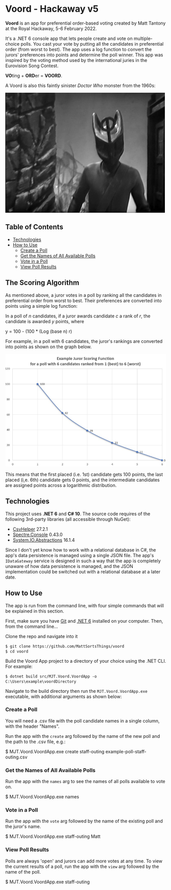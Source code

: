 # Voord - Hackaway v5

**Voord** is an app for preferential order-based voting created by Matt Tantony at the Royal Hackaway, 5-6 February 2022.

It's a .NET 6 console app that lets people create and vote on multiple-choice polls. You cast your vote by putting all the candidates in preferential order (from worst to best). The app uses a log function to convert the jurors' preferences into points and determine the poll winner. This app was inspired by the voting method used by the international juries in the Eurovision Song Contest.

**VO**ting + **ORD**er = **VOORD**.

A Voord is also this faintly sinister *Doctor Who* monster from the 1960s:

![A voord alien](images/voord2.jpg)

## Table of Contents
* [Technologies](#technologies)
* [How to Use](#how-to-use)
  * [Create a Poll](#create-a-poll)
  * [Get the Names of All Available Polls](#get-the-names-of-all-available-polls)
  * [Vote in a Poll](#vote-in-a-poll)
  * [View Poll Results](#view-poll-results)

## The Scoring Algorithm
As mentioned above, a juror votes in a poll by ranking all the candidates in preferential order from worst to best. Their preferences are converted into points using a simple log function:

In a poll of _n_ candidates, if a juror awards candidate _c_ a rank of _r_, the candidate is awarded _y_ points, where

y = 100 - (100 * (Log (base n) r)

For example, in a poll with 6 candidates, the juror's rankings are converted into points as shown on the graph below.

![Graph of example juror's rankings and points](images/ExampleJurorScoringFunction.jpg)

This means that the first placed (i.e. 1st) candidate gets 100 points, the last placed (i,e. 6th) candidate gets 0 points, and the intermediate candidates are assigned points across a logarithmic distribution.

## Technologies

This project uses **.NET 6** and **C# 10**. The source code requires of the following 3rd-party libraries (all accessible through NuGet):

 - [CsvHelper](https://joshclose.github.io/CsvHelper/) 27.2.1
 - [Spectre.Console](https://spectreconsole.net/) 0.43.0
 - [System.IO.Abstractions](https://www.nuget.org/packages/System.IO.Abstractions) 16.1.4

Since I don't yet know how to work with a relational database in C#, the app's data persistence is managed using a single JSON file. The app's `IDataGateway` service is designed in such a way that the app is completely unaware of how data persistence is managed, and the JSON implementation could be switched out with a relational database at a later date.

## How to Use

The app is run from the command line, with four simple commands that will be explained in this section.

First, make sure you have [Git](https://git-scm.com/) and [.NET 6](https://dotnet.microsoft.com/en-us/download) installed on your computer. Then, from the command line...


Clone the repo and navigate into it

    $ git clone https://github.com/MattSortsThings/voord
    $ cd voord

Build the Voord App project to a directory of your choice using the .NET CLI. For example:

    $ dotnet build src/MJT.Voord.VoordApp -o C:\Users\example\voordDirectory

Navigate to the build directory then run the `MJT.Voord.VoordApp.exe` executable, with additional arguments as shown below:

### Create a Poll

You will need a .csv file with the poll candidate names in a single column, with the header "Names".

Run the app with the `create` arg followed by the name of the new poll and the path to the .csv file, e.g.:

  $ MJT.Voord.VoordApp.exe create staff-outing example-poll-staff-outing.csv

### Get the Names of All Available Polls

Run the app with the `names` arg to see the names of all polls available to vote on.

  $ MJT.Voord.VoordApp.exe names

### Vote in a Poll

Run the app with the `vote` arg followed by the name of the existing poll and the juror's name.

  $ MJT.Voord.VoordApp.exe staff-outing Matt

### View Poll Results

Polls are always 'open' and jurors can add more votes at any time. To view the current results of a poll, run the app with the `view` arg followed by the name of the poll.

  $ MJT.Voord.VoordApp.exe staff-outing
